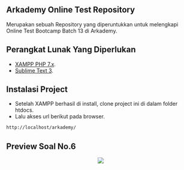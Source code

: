 ## Arkademy Online Test Repository

Merupakan sebuah Repository yang diperuntukkan untuk melengkapi Online Test Bootcamp Batch 13 di Arkademy.

## Perangkat Lunak Yang Diperlukan

- [XAMPP PHP 7.x](https://www.apachefriends.org/download.html).
- [Sublime Text 3](https://www.sublimetext.com/3).

## Instalasi Project

- Setelah XAMPP berhasil di install, clone project ini di dalam folder htdocs.
- Lalu akses url berikut pada browser.

```bash
http://localhost/arkademy/
```
## Preview Soal No.6
<p align="center"><a href="#" target="_blank"><img src="https://user-images.githubusercontent.com/46930178/69478219-ae0d3700-0e22-11ea-8889-215ab791780d.PNG"></a></p>
